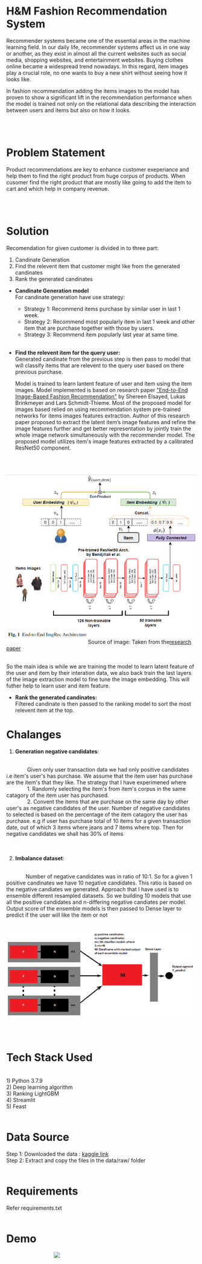 # **H&M Fashion Recommendation System** #

Recommender systems became one of the essential areas in the machine learning field. In our daily life, recommender systems affect us in one way or another, as they exist in almost all the current websites such as social media, shopping websites, and entertainment websites. Buying clothes online became a widespread trend nowadays.  In this regard, item images play a crucial role, no one wants to buy a new shirt without seeing how it looks like.

In fashion recommendation adding the items images to the model has proven to show a significant lift in the recommendation performance when the model is trained not only on the relational data describing the interaction between users and items but also on how it looks.

</br>
</br>

# **Problem Statement** #
Product recommendations are key to enhance customer exeperiance and help them to find the right product from huge corpus of products. When cusomer find the right product that are mostly like going to add the item to cart and which help in company revenue. 

</br>
</br>

# **Solution** #

Recomendation for given customer is divided in to three part: </br>
1) Candinate Generation</br>
2) Find the relevent item that customer might like from the generated candinates</br>
3) Rank the generated candinates</br>


- **Candinate Generation model**
    </br>For candinate generation have use strategy:</br>
    * Strategy 1: Recommend items purchase by similar user in last 1 week.</br>
    * Strategy 2: Recommend most popularly item in last 1 week and other item that are purchase together with those by users.</br>
    * Strategy 3: Recommend item popularly last year at same time. </br></br>

- **Find the relevent item for the query user:** 
</br>Generated candinate from the previous step is then pass to model that will classify items that are relevent to the query user based on there previous purchase.

    Model is trained to learn lantent feature of user and item using the item images. Model implemented is based on  research paper <a href="https://arxiv.org/abs/2205.02923">"End-to-End Image-Based Fashion Recommendation"</a> by Shereen Elsayed, Lukas Brinkmeyer and Lars Schmidt-Thieme. Most of the proposed model for images based relied on using recommendation system pre-trained networks for items images features extraction. Author of this research paper proposed to extract the latent item’s image features and refine the image features further and get better representation by jointly train the whole image network simultaneously with the recommender model. The proposed model utilizes item's image features extracted by a calibrated ResNet50 component.

</br>

&nbsp;&nbsp;&nbsp;&nbsp;&nbsp;&nbsp; &nbsp;&nbsp;&nbsp;&nbsp;&nbsp;&nbsp; &nbsp;&nbsp;&nbsp;&nbsp;&nbsp;&nbsp; &nbsp;&nbsp;&nbsp;&nbsp;&nbsp;&nbsp; &nbsp;&nbsp;&nbsp;&nbsp;&nbsp;&nbsp; &nbsp;&nbsp;&nbsp;&nbsp;&nbsp;&nbsp; &nbsp;&nbsp;&nbsp;&nbsp;&nbsp;&nbsp; &nbsp;&nbsp;&nbsp;&nbsp;&nbsp;&nbsp; <img src="references\Image-EtE.png"/>
</br>&nbsp;&nbsp;&nbsp;&nbsp;&nbsp;&nbsp; &nbsp;&nbsp;&nbsp;&nbsp;&nbsp;&nbsp; &nbsp;&nbsp;&nbsp;&nbsp;&nbsp;&nbsp; &nbsp;&nbsp;&nbsp;&nbsp;&nbsp;&nbsp; &nbsp;&nbsp;&nbsp;&nbsp;&nbsp;&nbsp; &nbsp;&nbsp;&nbsp;&nbsp;&nbsp;&nbsp; &nbsp;&nbsp;&nbsp;&nbsp;&nbsp;&nbsp; &nbsp;&nbsp;&nbsp;&nbsp;&nbsp;&nbsp;Source of image: Taken from the<a href="https://arxiv.org/abs/2205.02923">research paper</a>

</br>   So the main idea is while we are training the model to learn latent feature of the user and item by their interation data, we also back train the last layers of the image extraction model to fine tune the image embedding. This will futher help to learn user and item feature. 

- **Rank the generated candinates:**
</br>Filtered candinate is then passed to the ranking model to sort the most relevent item at the top.
 


# **Chalanges** #

1) **Generation negative candidates**: 
</br>
&nbsp;&nbsp;&nbsp;&nbsp;&nbsp;&nbsp; &nbsp;&nbsp;&nbsp;&nbsp;&nbsp;&nbsp; Given only user transaction data we had only positive candidates i.e item's user's has purchase. We assume that the item user has purchase are the item's that they like. The strategy that I have experimened where </br>
&nbsp;&nbsp;&nbsp;&nbsp;&nbsp;&nbsp; &nbsp;&nbsp;&nbsp;&nbsp;&nbsp;&nbsp; 1. Randomly selecting the item's from item's corpus in the same catagory of the item user has purchased. </br>
&nbsp;&nbsp;&nbsp;&nbsp;&nbsp;&nbsp; &nbsp;&nbsp;&nbsp;&nbsp;&nbsp;&nbsp; 2. Convent the items that are purchase on the same day by other user's as negative candidates of the user. Number of negative candidates to selected is based on the percentage of the item catagory the user has purchase. e.g if user has purchase total of 10 items for a given transaction date, out of which 3 items where jeans and 7 items where top. Then for negative candidates we shall has 30% of items </br>

</br> 
</br>

2) **Imbalance dataset**:
</br>
&nbsp;&nbsp;&nbsp;&nbsp;&nbsp;&nbsp;&nbsp;&nbsp;&nbsp;&nbsp;&nbsp;&nbsp; Number of negative candidates was in ratio of 10:1. So for a given 1 positive candinates we have 10 negative candidates. This ratio is based on the negative candiates we generated. Approach that I have used is to ensemble different resampled datasets. 
So we building 10 models that use all the positive candidates and n-differing negative candiates per model. Output score of the ensemble models is then passed to Dense layer to predict if the user will like the item or not

&nbsp;&nbsp;&nbsp;&nbsp;&nbsp;&nbsp; &nbsp;&nbsp;&nbsp;&nbsp;&nbsp;&nbsp; &nbsp;&nbsp;&nbsp;&nbsp;&nbsp;&nbsp; &nbsp;&nbsp;&nbsp;&nbsp;&nbsp;&nbsp; &nbsp;&nbsp;&nbsp;&nbsp;&nbsp;&nbsp; &nbsp;&nbsp;&nbsp;&nbsp;&nbsp;&nbsp; &nbsp;&nbsp;&nbsp;&nbsp;&nbsp;&nbsp; &nbsp;&nbsp;&nbsp;&nbsp;&nbsp;&nbsp; &nbsp;&nbsp;&nbsp;&nbsp;&nbsp;&nbsp;&nbsp;&nbsp;&nbsp;&nbsp;&nbsp;&nbsp; &nbsp;&nbsp;&nbsp;&nbsp;&nbsp;&nbsp;&nbsp;&nbsp;&nbsp;&nbsp;&nbsp;&nbsp;&nbsp;&nbsp;&nbsp;&nbsp;&nbsp;&nbsp;<img src="references\Stacked_Ensemble_Merge_model.png"/>

</br>
</br>

# **Tech Stack Used** #
</br>
1) Python 3.7.9 </br>
2) Deep learning algorithm </br>
3) Ranking LightGBM </br> 
4) Streamlit </br>
5) Feast </br>
</br>

# **Data Source** #
                 
Step 1: Downloaded the data : [kaggle link](https://www.kaggle.com/competitions/h-and-m-personalized-fashion-recommendations/data)</br>
Step 2: Extract and copy the files in the data/raw/ folder</br>
</br>

# **Requirements** #
Refer requirements.txt 
</br>
</br>

# **Demo** #
&nbsp;&nbsp;&nbsp;&nbsp;&nbsp;&nbsp; &nbsp;&nbsp;&nbsp;&nbsp;&nbsp;&nbsp; &nbsp;&nbsp;&nbsp;&nbsp;&nbsp;&nbsp;&nbsp;&nbsp;&nbsp;&nbsp;&nbsp;&nbsp;&nbsp;&nbsp;&nbsp;&nbsp;&nbsp;&nbsp;<img src="./references/demo.gif" />









